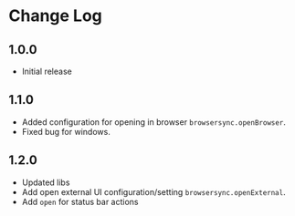 # Change Log

## 1.0.0

- Initial release

## 1.1.0

- Added configuration for opening in browser `browsersync.openBrowser`.
- Fixed bug for windows.

## 1.2.0

- Updated libs
- Add open external UI configuration/setting `browsersync.openExternal`.
- Add `open` for status bar actions
